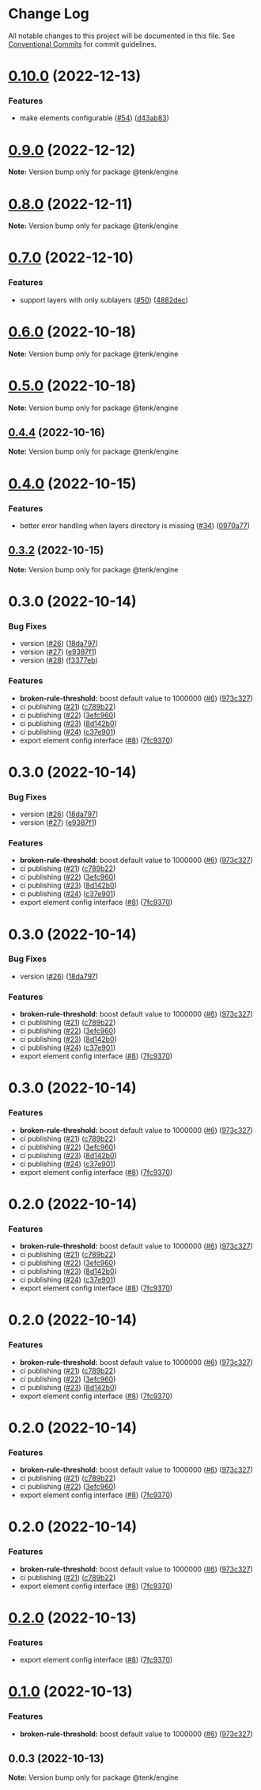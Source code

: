 # Change Log

All notable changes to this project will be documented in this file.
See [Conventional Commits](https://conventionalcommits.org) for commit guidelines.

# [0.10.0](https://github.com/bentatum/tenk/compare/v0.9.0...v0.10.0) (2022-12-13)


### Features

* make elements configurable ([#54](https://github.com/bentatum/tenk/issues/54)) ([d43ab83](https://github.com/bentatum/tenk/commit/d43ab8305e96ba92d7377d9aaa5b407b33652dd6))





# [0.9.0](https://github.com/bentatum/tenk/compare/v0.8.1...v0.9.0) (2022-12-12)

**Note:** Version bump only for package @tenk/engine





# [0.8.0](https://github.com/bentatum/tenk/compare/v0.7.0...v0.8.0) (2022-12-11)

**Note:** Version bump only for package @tenk/engine





# [0.7.0](https://github.com/bentatum/tenk/compare/v0.6.1...v0.7.0) (2022-12-10)


### Features

* support layers with only sublayers ([#50](https://github.com/bentatum/tenk/issues/50)) ([4882dec](https://github.com/bentatum/tenk/commit/4882decb145301df1eaf15ade9fe30f4aee6c928))





# [0.6.0](https://github.com/bentatum/tenk/compare/v0.5.0...v0.6.0) (2022-10-18)

**Note:** Version bump only for package @tenk/engine





# [0.5.0](https://github.com/bentatum/tenk/compare/v0.4.9...v0.5.0) (2022-10-18)

**Note:** Version bump only for package @tenk/engine





## [0.4.4](https://github.com/bentatum/tenk/compare/v0.4.3...v0.4.4) (2022-10-16)

**Note:** Version bump only for package @tenk/engine





# [0.4.0](https://github.com/bentatum/tenk/compare/v0.3.4...v0.4.0) (2022-10-15)


### Features

* better error handling when layers directory is missing ([#34](https://github.com/bentatum/tenk/issues/34)) ([0970a77](https://github.com/bentatum/tenk/commit/0970a77a703d519d880087977e934346d1c03001))





## [0.3.2](https://github.com/bentatum/tenk/compare/v0.3.1...v0.3.2) (2022-10-15)

**Note:** Version bump only for package @tenk/engine





# 0.3.0 (2022-10-14)


### Bug Fixes

* version ([#26](https://github.com/bentatum/tenk/issues/26)) ([18da797](https://github.com/bentatum/tenk/commit/18da79749eba68447d4ca2637a16b8ced58ae5ab))
* version ([#27](https://github.com/bentatum/tenk/issues/27)) ([e9387f1](https://github.com/bentatum/tenk/commit/e9387f144f472d01b0c0309e83f0761a7c2cc664))
* version ([#28](https://github.com/bentatum/tenk/issues/28)) ([f3377eb](https://github.com/bentatum/tenk/commit/f3377ebce1aafd57d6ce3fd865288806ed394ccd))


### Features

* **broken-rule-threshold:** boost default value to 1000000 ([#6](https://github.com/bentatum/tenk/issues/6)) ([973c327](https://github.com/bentatum/tenk/commit/973c327459cb62f72cc9888b0217dec50d9c7e0e))
* ci publishing ([#21](https://github.com/bentatum/tenk/issues/21)) ([c789b22](https://github.com/bentatum/tenk/commit/c789b22c031176a304e36dc608744b7ab1b22fad))
* ci publishing ([#22](https://github.com/bentatum/tenk/issues/22)) ([3efc960](https://github.com/bentatum/tenk/commit/3efc960ec46ed9c7b2bbc01e50778f24c16279bb))
* ci publishing ([#23](https://github.com/bentatum/tenk/issues/23)) ([8d142b0](https://github.com/bentatum/tenk/commit/8d142b0a01964c7aa0bcb9db2c72ebdb6a5a7ff2))
* ci publishing ([#24](https://github.com/bentatum/tenk/issues/24)) ([c37e901](https://github.com/bentatum/tenk/commit/c37e901e393f9264ddd7c285aeea8af6dd19bd7e))
* export element config interface ([#8](https://github.com/bentatum/tenk/issues/8)) ([7fc9370](https://github.com/bentatum/tenk/commit/7fc9370f7ec1b37b9e17aac21acfcd68b80d2b11))





# 0.3.0 (2022-10-14)


### Bug Fixes

* version ([#26](https://github.com/bentatum/tenk/issues/26)) ([18da797](https://github.com/bentatum/tenk/commit/18da79749eba68447d4ca2637a16b8ced58ae5ab))
* version ([#27](https://github.com/bentatum/tenk/issues/27)) ([e9387f1](https://github.com/bentatum/tenk/commit/e9387f144f472d01b0c0309e83f0761a7c2cc664))


### Features

* **broken-rule-threshold:** boost default value to 1000000 ([#6](https://github.com/bentatum/tenk/issues/6)) ([973c327](https://github.com/bentatum/tenk/commit/973c327459cb62f72cc9888b0217dec50d9c7e0e))
* ci publishing ([#21](https://github.com/bentatum/tenk/issues/21)) ([c789b22](https://github.com/bentatum/tenk/commit/c789b22c031176a304e36dc608744b7ab1b22fad))
* ci publishing ([#22](https://github.com/bentatum/tenk/issues/22)) ([3efc960](https://github.com/bentatum/tenk/commit/3efc960ec46ed9c7b2bbc01e50778f24c16279bb))
* ci publishing ([#23](https://github.com/bentatum/tenk/issues/23)) ([8d142b0](https://github.com/bentatum/tenk/commit/8d142b0a01964c7aa0bcb9db2c72ebdb6a5a7ff2))
* ci publishing ([#24](https://github.com/bentatum/tenk/issues/24)) ([c37e901](https://github.com/bentatum/tenk/commit/c37e901e393f9264ddd7c285aeea8af6dd19bd7e))
* export element config interface ([#8](https://github.com/bentatum/tenk/issues/8)) ([7fc9370](https://github.com/bentatum/tenk/commit/7fc9370f7ec1b37b9e17aac21acfcd68b80d2b11))





# 0.3.0 (2022-10-14)


### Bug Fixes

* version ([#26](https://github.com/bentatum/tenk/issues/26)) ([18da797](https://github.com/bentatum/tenk/commit/18da79749eba68447d4ca2637a16b8ced58ae5ab))


### Features

* **broken-rule-threshold:** boost default value to 1000000 ([#6](https://github.com/bentatum/tenk/issues/6)) ([973c327](https://github.com/bentatum/tenk/commit/973c327459cb62f72cc9888b0217dec50d9c7e0e))
* ci publishing ([#21](https://github.com/bentatum/tenk/issues/21)) ([c789b22](https://github.com/bentatum/tenk/commit/c789b22c031176a304e36dc608744b7ab1b22fad))
* ci publishing ([#22](https://github.com/bentatum/tenk/issues/22)) ([3efc960](https://github.com/bentatum/tenk/commit/3efc960ec46ed9c7b2bbc01e50778f24c16279bb))
* ci publishing ([#23](https://github.com/bentatum/tenk/issues/23)) ([8d142b0](https://github.com/bentatum/tenk/commit/8d142b0a01964c7aa0bcb9db2c72ebdb6a5a7ff2))
* ci publishing ([#24](https://github.com/bentatum/tenk/issues/24)) ([c37e901](https://github.com/bentatum/tenk/commit/c37e901e393f9264ddd7c285aeea8af6dd19bd7e))
* export element config interface ([#8](https://github.com/bentatum/tenk/issues/8)) ([7fc9370](https://github.com/bentatum/tenk/commit/7fc9370f7ec1b37b9e17aac21acfcd68b80d2b11))





# 0.3.0 (2022-10-14)


### Features

* **broken-rule-threshold:** boost default value to 1000000 ([#6](https://github.com/bentatum/tenk/issues/6)) ([973c327](https://github.com/bentatum/tenk/commit/973c327459cb62f72cc9888b0217dec50d9c7e0e))
* ci publishing ([#21](https://github.com/bentatum/tenk/issues/21)) ([c789b22](https://github.com/bentatum/tenk/commit/c789b22c031176a304e36dc608744b7ab1b22fad))
* ci publishing ([#22](https://github.com/bentatum/tenk/issues/22)) ([3efc960](https://github.com/bentatum/tenk/commit/3efc960ec46ed9c7b2bbc01e50778f24c16279bb))
* ci publishing ([#23](https://github.com/bentatum/tenk/issues/23)) ([8d142b0](https://github.com/bentatum/tenk/commit/8d142b0a01964c7aa0bcb9db2c72ebdb6a5a7ff2))
* ci publishing ([#24](https://github.com/bentatum/tenk/issues/24)) ([c37e901](https://github.com/bentatum/tenk/commit/c37e901e393f9264ddd7c285aeea8af6dd19bd7e))
* export element config interface ([#8](https://github.com/bentatum/tenk/issues/8)) ([7fc9370](https://github.com/bentatum/tenk/commit/7fc9370f7ec1b37b9e17aac21acfcd68b80d2b11))





# 0.2.0 (2022-10-14)


### Features

* **broken-rule-threshold:** boost default value to 1000000 ([#6](https://github.com/bentatum/tenk/issues/6)) ([973c327](https://github.com/bentatum/tenk/commit/973c327459cb62f72cc9888b0217dec50d9c7e0e))
* ci publishing ([#21](https://github.com/bentatum/tenk/issues/21)) ([c789b22](https://github.com/bentatum/tenk/commit/c789b22c031176a304e36dc608744b7ab1b22fad))
* ci publishing ([#22](https://github.com/bentatum/tenk/issues/22)) ([3efc960](https://github.com/bentatum/tenk/commit/3efc960ec46ed9c7b2bbc01e50778f24c16279bb))
* ci publishing ([#23](https://github.com/bentatum/tenk/issues/23)) ([8d142b0](https://github.com/bentatum/tenk/commit/8d142b0a01964c7aa0bcb9db2c72ebdb6a5a7ff2))
* ci publishing ([#24](https://github.com/bentatum/tenk/issues/24)) ([c37e901](https://github.com/bentatum/tenk/commit/c37e901e393f9264ddd7c285aeea8af6dd19bd7e))
* export element config interface ([#8](https://github.com/bentatum/tenk/issues/8)) ([7fc9370](https://github.com/bentatum/tenk/commit/7fc9370f7ec1b37b9e17aac21acfcd68b80d2b11))





# 0.2.0 (2022-10-14)


### Features

* **broken-rule-threshold:** boost default value to 1000000 ([#6](https://github.com/bentatum/tenk/issues/6)) ([973c327](https://github.com/bentatum/tenk/commit/973c327459cb62f72cc9888b0217dec50d9c7e0e))
* ci publishing ([#21](https://github.com/bentatum/tenk/issues/21)) ([c789b22](https://github.com/bentatum/tenk/commit/c789b22c031176a304e36dc608744b7ab1b22fad))
* ci publishing ([#22](https://github.com/bentatum/tenk/issues/22)) ([3efc960](https://github.com/bentatum/tenk/commit/3efc960ec46ed9c7b2bbc01e50778f24c16279bb))
* ci publishing ([#23](https://github.com/bentatum/tenk/issues/23)) ([8d142b0](https://github.com/bentatum/tenk/commit/8d142b0a01964c7aa0bcb9db2c72ebdb6a5a7ff2))
* export element config interface ([#8](https://github.com/bentatum/tenk/issues/8)) ([7fc9370](https://github.com/bentatum/tenk/commit/7fc9370f7ec1b37b9e17aac21acfcd68b80d2b11))





# 0.2.0 (2022-10-14)


### Features

* **broken-rule-threshold:** boost default value to 1000000 ([#6](https://github.com/bentatum/tenk/issues/6)) ([973c327](https://github.com/bentatum/tenk/commit/973c327459cb62f72cc9888b0217dec50d9c7e0e))
* ci publishing ([#21](https://github.com/bentatum/tenk/issues/21)) ([c789b22](https://github.com/bentatum/tenk/commit/c789b22c031176a304e36dc608744b7ab1b22fad))
* ci publishing ([#22](https://github.com/bentatum/tenk/issues/22)) ([3efc960](https://github.com/bentatum/tenk/commit/3efc960ec46ed9c7b2bbc01e50778f24c16279bb))
* export element config interface ([#8](https://github.com/bentatum/tenk/issues/8)) ([7fc9370](https://github.com/bentatum/tenk/commit/7fc9370f7ec1b37b9e17aac21acfcd68b80d2b11))





# 0.2.0 (2022-10-14)


### Features

* **broken-rule-threshold:** boost default value to 1000000 ([#6](https://github.com/bentatum/tenk/issues/6)) ([973c327](https://github.com/bentatum/tenk/commit/973c327459cb62f72cc9888b0217dec50d9c7e0e))
* ci publishing ([#21](https://github.com/bentatum/tenk/issues/21)) ([c789b22](https://github.com/bentatum/tenk/commit/c789b22c031176a304e36dc608744b7ab1b22fad))
* export element config interface ([#8](https://github.com/bentatum/tenk/issues/8)) ([7fc9370](https://github.com/bentatum/tenk/commit/7fc9370f7ec1b37b9e17aac21acfcd68b80d2b11))





# [0.2.0](https://github.com/bentatum/tenk/compare/@tenk/engine@0.1.0...@tenk/engine@0.2.0) (2022-10-13)


### Features

* export element config interface ([#8](https://github.com/bentatum/tenk/issues/8)) ([7fc9370](https://github.com/bentatum/tenk/commit/7fc9370f7ec1b37b9e17aac21acfcd68b80d2b11))





# [0.1.0](https://github.com/bentatum/tenk/compare/@tenk/engine@0.0.3...@tenk/engine@0.1.0) (2022-10-13)


### Features

* **broken-rule-threshold:** boost default value to 1000000 ([#6](https://github.com/bentatum/tenk/issues/6)) ([973c327](https://github.com/bentatum/tenk/commit/973c327459cb62f72cc9888b0217dec50d9c7e0e))





## 0.0.3 (2022-10-13)

**Note:** Version bump only for package @tenk/engine
